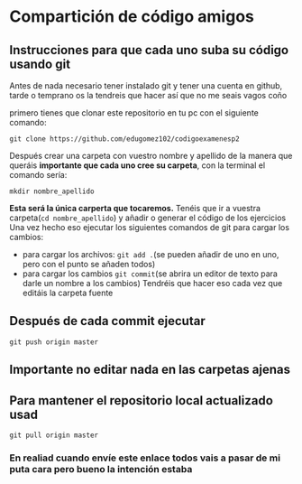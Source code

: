 # Compartición de código amigos

## Instrucciones para que cada uno suba su código usando git

Antes de nada necesario tener instalado git y tener una cuenta en github,  tarde o temprano os la tendreis que hacer así que no me seais vagos coño

primero tienes que clonar este repositorio en tu pc con el siguiente comando:

    git clone https://github.com/edugomez102/codigoexamenesp2
Después crear una carpeta con vuestro nombre y apellido de la manera que queráis **importante que cada uno cree su carpeta**, con la terminal el comando sería:

    mkdir nombre_apellido

**Esta será la única carperta que tocaremos.**
Tenéis que ir a vuestra carpeta(`cd nombre_apellido`) y añadir o generar el código de los ejercicios
Una vez hecho eso ejecutar los siguientes comandos de git para cargar los cambios:
* para cargar los archivos: `git add .`(se pueden añadir de uno en uno, pero con el punto se añaden todos)
* para cargar los cambios `git commit`(se abrira un editor de texto para darle un nombre a los cambios)
Tendréis que hacer eso cada vez que editáis la carpeta fuente
## Después de cada commit ejecutar

    git push origin master 
    
## Importante no editar nada en las carpetas ajenas

## Para mantener el repositorio local actualizado usad
    git pull origin master

### En realiad cuando envíe este enlace todos vais a pasar de mi puta cara pero bueno la intención estaba
    
